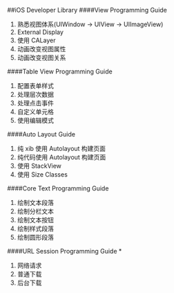 ##iOS Developer Library
####View Programming Guide

1. 熟悉视图体系(UIWindow -> UIView -> UIImageView)
2. External Display
3. 使用 CALayer
4. 动画改变视图属性
5. 动画改变视图关系

####Table View Programming Guide

1. 配置表单样式
2. 处理层次数据
3. 处理点击事件
4. 自定义单元格
5. 使用编辑模式

####Auto Layout Guide

1. 纯 xib 使用 Autolayout 构建页面
2. 纯代码使用 Autolayout 构建页面
3. 使用 StackView
4. 使用 Size Classes

####Core Text Programming Guide

1. 绘制文本段落
2. 绘制分栏文本
3. 绘制文本按钮
4. 绘制样式段落
5. 绘制圆形段落

####URL Session Programming Guide *

1. 网络请求
2. 普通下载
3. 后台下载